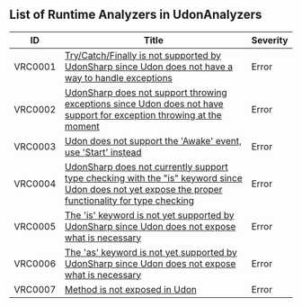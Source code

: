 ## List of Runtime Analyzers in UdonAnalyzers

| ID      | Title                                                                                                                                                                | Severity | 
| ------- | -------------------------------------------------------------------------------------------------------------------------------------------------------------------- | -------- | 
| VRC0001 | [Try/Catch/Finally is not supported by UdonSharp since Udon does not have a way to handle exceptions](./VRC0001.md)                                                  | Error    | 
| VRC0002 | [UdonSharp does not support throwing exceptions since Udon does not have support for exception throwing at the moment](./VRC0002.md)                                 | Error    | 
| VRC0003 | [Udon does not support the 'Awake' event, use 'Start' instead](./VRC0003.md)                                                                                         | Error    | 
| VRC0004 | [UdonSharp does not currently support type checking with the \"is\" keyword since Udon does not yet expose the proper functionality for type checking](./VRC0004.md) | Error    | 
| VRC0005 | [The 'is' keyword is not yet supported by UdonSharp since Udon does not expose what is necessary](./VRC0005.md)                                                      | Error    | 
| VRC0006 | [The 'as' keyword is not yet supported by UdonSharp since Udon does not expose what is necessary](./VRC0006.md)                                                      | Error    | 
| VRC0007 | [Method is not exposed in Udon](./VRC0007.md)                                                                                                                        | Error    | 


